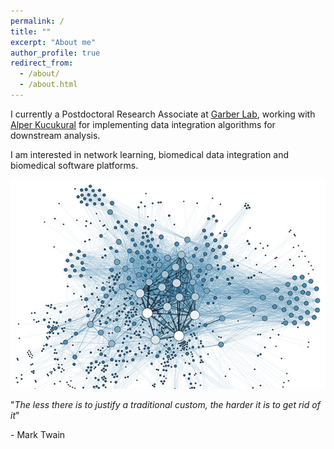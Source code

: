 ```yaml
---
permalink: /
title: ""
excerpt: "About me"
author_profile: true
redirect_from: 
  - /about/
  - /about.html
---
```


I currently a Postdoctoral Research Associate at <a href="https://www.umassmed.edu/garberlab/">Garber Lab</a>, working with
<a href="https://profiles.umassmed.edu/display/11976488">Alper Kucukural</a> for implementing data integration algorithms for
downstream analysis. 

I am interested in network learning, biomedical data integration and biomedical software platforms.  

![Networks](/images/networks.png)

"*The less there is to justify a traditional custom, the harder it is to get rid of it*" 

\- Mark Twain
